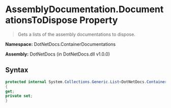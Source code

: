 # AssemblyDocumentation.DocumentationsToDispose Property
> Gets a lists of the assembly documentations to dispose.

**Namespace:** DotNetDocs.ContainerDocumentations

**Assembly:** DotNetDocs (in DotNetDocs.dll v1.0.0)
## Syntax
```csharp
protected internal System.Collections.Generic.List<DotNetDocs.ContainerDocumentations.AssemblyDocumentation> DocumentationsToDispose
{
get;
private set;
}
```
